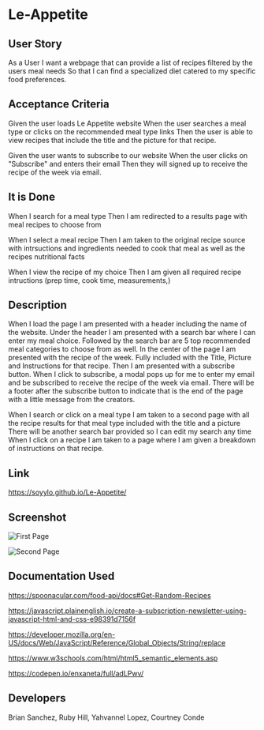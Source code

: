 # Le-Appetite

## User Story

As a User I want a webpage that can provide a list of recipes filtered by the users meal needs
So that I can find a specialized diet catered to my specific food preferences.

## Acceptance Criteria

Given the user loads Le Appetite website
When the user searches a meal type or clicks on the recommended meal type links
Then the user is able to view recipes that include the title and the picture for that recipe.

Given the user wants to subscribe to our website
When the user clicks on "Subscribe" and enters their email
Then they will signed up to receive the recipe of the week via email.

## It is Done 

When I search for a meal type
Then I am redirected to a results page with meal recipes to choose from

When I select a meal recipe
Then I am taken to the original recipe source with intrsuctions and ingredients needed to cook that meal as well as the recipes nutritional facts

When I view the recipe of my choice
Then I am given all required recipe intructions (prep time, cook time, measurements,)


## Description

When I load the page I am presented with a header including the name of the website. 
Under the header I am presented with a search bar where I can enter my meal choice.
Followed by the search bar are 5 top recommended meal categories to choose from as well.
In the center of the page I am presented with the recipe of the week.
Fully included with the Title, Picture and Instructions for that recipe.
Then I am presented with a subscribe button.
When I click to subscribe, a modal pops up for me to enter my email and be subscribed to receive the recipe of the week via email.
There will be a footer after the subscribe button to indicate that is the end of the page with a little message from the creators.

When I search or click on a meal type
I am taken to a second page with all the recipe results for that meal type included with the title and a picture
There will be another search bar provided so I can edit my search any time
When I click on a recipe
I am taken to a page where I am given a breakdown of instructions on that recipe. 

## Link

https://soyylo.github.io/Le-Appetite/

## Screenshot

![First Page](<Screenshot 2024-05-15 at 9.29.48 PM.png>)

![Second Page](<Screenshot 2024-05-15 at 9.31.38 PM.png>)

## Documentation Used

https://spoonacular.com/food-api/docs#Get-Random-Recipes

https://javascript.plainenglish.io/create-a-subscription-newsletter-using-javascript-html-and-css-e98391d7156f

https://developer.mozilla.org/en-US/docs/Web/JavaScript/Reference/Global_Objects/String/replace

https://www.w3schools.com/html/html5_semantic_elements.asp

https://codepen.io/enxaneta/full/adLPwv/

## Developers 

Brian Sanchez,
Ruby Hill,
Yahvannel Lopez,
Courtney Conde
